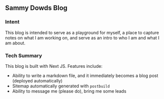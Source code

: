 ## Sammy Dowds Blog

### Intent

This blog is intended to serve as a playground for myself, a place to capture notes on what I am working on, and serve as an intro to who I am and what I am about.

### Tech Summary

This blog is built with Next JS. Features include:

- Ability to write a markdown file, and it immediately becomes a blog post (deployed automatically)
- Sitemap automatically generated with `postbuild`
- Ability to message me (please do), bring me some leads

